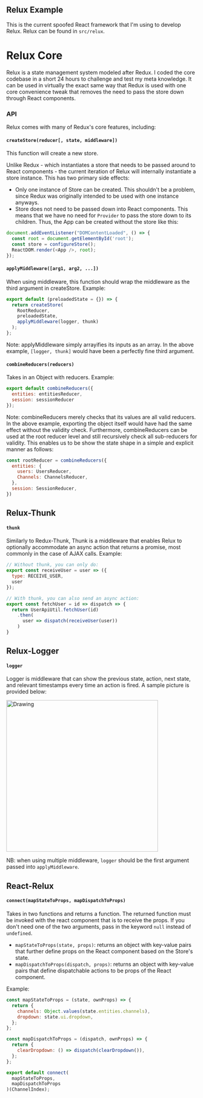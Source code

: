 ## Relux Example

This is the current spoofed React framework that I'm using to develop Relux. Relux can be found in ```src/relux```.

# Relux Core

Relux is a state management system modeled after Redux. I coded the core codebase in a short 24 hours to challenge and test my meta knowledge. It can be used in virtually the exact same way that Redux is used with one core convenience tweak that removes the need to pass the store down through React components.

### API

Relux comes with many of Redux's core features, including:

#### ```createStore(reducer[, state, middleware])```

This function will create a new store.

Unlike Redux - which instantiates a store that needs to be passed around to React components - the current iteration of Relux will internally instantiate a store instance. This has two primary side effects:
- Only one instance of Store can be created. This shouldn't be a problem, since Redux was originally intended to be used with one instance anyways.
- Store does not need to be passed down into React components. This means that we have no need for ```Provider``` to pass the store down to its children. Thus, the App can be created without the store like this:

```JavaScript
document.addEventListener("DOMContentLoaded", () => {
  const root = document.getElementById('root');
  const store = configureStore();
  ReactDOM.render(<App />, root);
});
```

#### ```applyMiddleware([arg1, arg2, ...])```

When using middleware, this function should wrap the middleware as the third argument in createStore. Example:
```JavaScript
export default (preloadedState = {}) => {
  return createStore(
    RootReducer,
    preloadedState,
    applyMiddleware(logger, thunk)
  );
};
```
Note: applyMiddleware simply arrayifies its inputs as an array. In the above example, ```[logger, thunk]``` would have been a perfectly fine third argument.

#### ```combineReducers(reducers)```

Takes in an Object with reducers. Example:
```JavaScript
export default combineReducers({
  entities: entitiesReducer,
  session: sessionReducer
});
```
Note: combineReducers merely checks that its values are all valid reducers. In the above example, exporting the object itself would have had the same effect without the validity check. Furthermore, combineReducers can be used at the root reducer level and still recursively check all sub-reducers for validity. This enables us to be show the state shape in a simple and explicit manner as follows:
```JavaScript
const rootReducer = combineReducers({
  entities: {
    users: UsersReducer,
    Channels: ChannelsReducer,
  },
  session: SessionReducer,
})
```

## Relux-Thunk

#### ```thunk```

Similarly to Redux-Thunk, Thunk is a middleware that enables Relux to optionally accommodate an async action that returns a promise, most commonly in the case of AJAX calls. Example:
```JavaScript
// Without thunk, you can only do:
export const receiveUser = user => ({
  type: RECEIVE_USER,
  user
});

// With thunk, you can also send an async action:
export const fetchUser = id => dispatch => {
  return UserApiUtil.fetchUser(id)
    .then(
      user => dispatch(receiveUser(user))
    )
}
```

## Relux-Logger

#### ```logger```

Logger is middleware that can show the previous state, action, next state, and relevant timestamps every time an action is fired. A sample picture is provided below:

<img src="https://i.imgur.com/AvkhIVw.png" alt="Drawing" style="width: 400px;"/>

NB: when using multiple middleware, ```logger``` should be the first argument passed into ```applyMiddleware```.

## React-Relux

#### ```connect(mapStateToProps, mapDispatchToProps)```

Takes in two functions and returns a function. The returned function must be invoked with the react component that is to receive the props. If you don't need one of the two arguments, pass in the keyword ```null``` instead of ```undefined```.

* ```mapStateToProps(state, props)```: returns an object with key-value pairs that further define props on the React component based on the Store's state.
* ```mapDispatchToProps(dispatch, props)```: returns an object with key-value pairs that define dispatchable actions to be props of the React component.

Example:
```JavaScript
const mapStateToProps = (state, ownProps) => {
  return {
    channels: Object.values(state.entities.channels),
    dropdown: state.ui.dropdown,
  };
};

const mapDispatchToProps = (dispatch, ownProps) => {
  return {
    clearDropdown: () => dispatch(clearDropdown()),
  };
};

export default connect(
  mapStateToProps,
  mapDispatchToProps
)(ChannelIndex);
```
